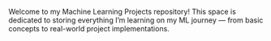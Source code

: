 Welcome to my Machine Learning Projects repository!
This space is dedicated to storing everything I’m learning on my ML journey — from basic concepts to real-world project implementations.
